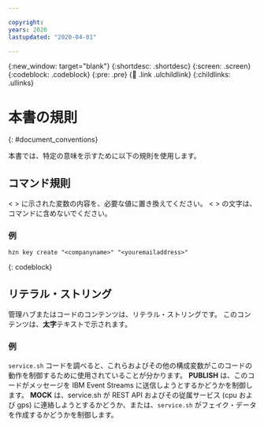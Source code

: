 ```yaml
---

copyright:
years: 2020
lastupdated: "2020-04-01"

---
```


{:new_window: target="blank"}
{:shortdesc: .shortdesc}
{:screen: .screen}
{:codeblock: .codeblock}
{:pre: .pre}
{:child: .link .ulchildlink}
{:childlinks: .ullinks}

# 本書の規則
{: #document_conventions}

本書では、特定の意味を示すために以下の規則を使用します。  

## コマンド規則

< > に示された変数の内容を、必要な値に置き換えてください。 < > の文字は、コマンドに含めないでください。

### 例

  ```
  hzn key create "<companyname>" "<youremailaddress>"
  ```
  {: codeblock}
   
## リテラル・ストリング

管理ハブまたはコードのコンテンツは、リテラル・ストリングです。 このコンテンツは、**太字**テキストで示されます。
   
 ### 例
   
 `service.sh` コードを調べると、これらおよびその他の構成変数がこのコードの動作を制御するために使用されていることが分かります。 **PUBLISH** は、このコードがメッセージを IBM Event Streams に送信しようとするかどうかを制御します。 **MOCK** は、service.sh が REST API およびその従属サービス (cpu および gps) に連絡しようとするかどうか、または、`service.sh` がフェイク・データを作成するかどうかを制御します。
  
